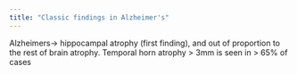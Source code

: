 ```yaml
---
title: "Classic findings in Alzheimer's"
---
```

Alzheimers&#8594; hippocampal atrophy (first finding), and out of proportion to the rest of brain atrophy.
Temporal horn atrophy &gt; 3mm is seen in &gt; 65% of cases

